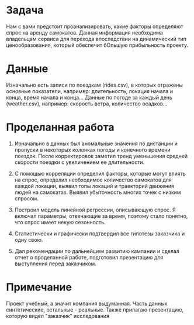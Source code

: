 # Задача
Нам с вами предстоит проанализировать, какие факторы определяют спрос на аренду самокатов. 
Данная информация необходима владельцам сервиса для перехода впоследствии на динамический тип ценообразования, который обеспечит бОльшую прибыльность проекту. 

# Данные
Изначально есть записи по поездкам (rides.csv), в которых отражены основные показатели, например: длительность, локация начала и конца, время начала и конца...
Данные по погоде за каждый день (weather.csv), например: скорость ветра, количество осадков...

# Проделанная работа
1. Изначально в данных был аномальные значения по дистанции и пропуски в некоторых колонках погоды и конечного времени поездок. 
После корректировок заметил тренд уменьшения средней скорости поездки с увеличением ее длительности.

2. С помощью корреляции определил факторы, которые могут влиять на спрос, определил необходимое количество самокатов для каждой локации, 
выявил топы локаций и траекторий движения людей на самокатах. Выявил убыточность многих точек с низким спросом.

3. Построил модель линейной регрессии, описывающую спрос. Я включал параметры, отвечающие за время, поэтому стало понятно, что спрос имеет некую сезонность.

4. Статистически и графически подтвердил все гипотезы заказчика и одну свою.

5. Дал рекомендации по дальнейшем развитию кампании и сделал отчет о проделанной работе, подготовил презентацию для выступления перед заказчиком.


# Примечание
Проект учебный, а значит компания выдуманная. Часть данных синтетические, остальные - реальные. Также прилагаю презентацию, которую видел "заказчик" исследования
